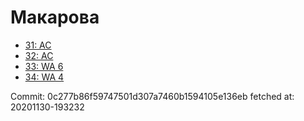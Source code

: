 # Макарова
- [31: AC](31.md)
- [32: AC](32.md)
- [33: WA 6](33.md)
- [34: WA 4](34.md)

Commit: 0c277b86f59747501d307a7460b1594105e136eb
 fetched at: 20201130-193232
